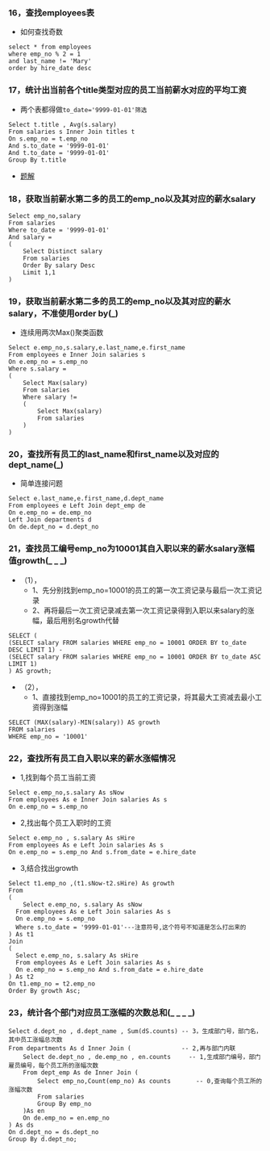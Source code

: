 ### 16，查找employees表
* 如何查找奇数
```
select * from employees
where emp_no % 2 = 1
and last_name != 'Mary'
order by hire_date desc
```

### 17，统计出当前各个title类型对应的员工当前薪水对应的平均工资
* 两个表都得做```to_date='9999-01-01'筛选```

```
Select t.title , Avg(s.salary)
From salaries s Inner Join titles t 
On s.emp_no = t.emp_no 
And s.to_date = '9999-01-01' 
And t.to_date = '9999-01-01'
Group By t.title
```

* [题解](https://how2j.cn/k/gui/gui-panel/406.html#nowhere)


### 18，获取当前薪水第二多的员工的emp_no以及其对应的薪水salary
```
Select emp_no,salary
From salaries
Where to_date = '9999-01-01'
And salary = 
(
	Select Distinct salary
	From salaries
	Order By salary Desc
	Limit 1,1
)

```

### 19，获取当前薪水第二多的员工的emp_no以及其对应的薪水salary，不准使用order by(_)

* 连续用两次Max()聚类函数
```
Select e.emp_no,s.salary,e.last_name,e.first_name
From employees e Inner Join salaries s 
On e.emp_no = s.emp_no
Where s.salary =
(
	Select Max(salary)
	From salaries
	Where salary != 
	(
		Select Max(salary)
		From salaries
	)
)
```

### 20，查找所有员工的last_name和first_name以及对应的dept_name(_)
* 简单连接问题
```
Select e.last_name,e.first_name,d.dept_name
From employees e Left Join dept_emp de 
On e.emp_no = de.emp_no
Left Join departments d
On de.dept_no = d.dept_no
```

### 21，查找员工编号emp_no为10001其自入职以来的薪水salary涨幅值growth(_ _ _)
* （1），
  * 1、先分别找到emp_no=10001的员工的第一次工资记录与最后一次工资记录 
  * 2、再将最后一次工资记录减去第一次工资记录得到入职以来salary的涨幅，最后用别名growth代替 
```
SELECT ( 
(SELECT salary FROM salaries WHERE emp_no = 10001 ORDER BY to_date DESC LIMIT 1) -
(SELECT salary FROM salaries WHERE emp_no = 10001 ORDER BY to_date ASC LIMIT 1)
) AS growth;
```
* （2），
  * 1、直接找到emp_no=10001的员工的工资记录，将其最大工资减去最小工资得到涨幅
```
SELECT (MAX(salary)-MIN(salary)) AS growth 
FROM salaries 
WHERE emp_no = '10001'
```

### 22，查找所有员工自入职以来的薪水涨幅情况

* 1,找到每个员工当前工资
```
Select e.emp_no,s.salary As sNow
From employees As e Inner Join salaries As s 
On e.emp_no = s.emp_no
```

* 2,找出每个员工入职时的工资
```
Select e.emp_no , s.salary As sHire
From employees As e Left Join salaries As s
On e.emp_no = s.emp_no And s.from_date = e.hire_date
```
* 3,结合找出growth
```
Select t1.emp_no ,(t1.sNow-t2.sHire) As growth 
From
(
	Select e.emp_no, s.salary As sNow
  From employees As e Left Join salaries As s 
  On e.emp_no = s.emp_no
  Where s.to_date = '9999-01-01'---注意符号,这个符号不知道是怎么打出来的
) As t1 
Join
(
  Select e.emp_no, s.salary As sHire
  From employees As e Left Join salaries As s
  On e.emp_no = s.emp_no And s.from_date = e.hire_date
) As t2
On t1.emp_no = t2.emp_no
Order By growth Asc;
```

### 23，统计各个部门对应员工涨幅的次数总和(_ _ _ _)

```
Select d.dept_no , d.dept_name , Sum(dS.counts) -- 3，生成部门号，部门名，其中员工涨幅总次数
From departments As d Inner Join (              -- 2,再与部门内联
	Select de.dept_no , de.emp_no , en.counts     -- 1,生成部门编号，部门雇员编号，每个员工所的涨幅次数
	From dept_emp As de Inner Join (
		Select emp_no,Count(emp_no) As counts       -- 0,查询每个员工所的涨幅次数
		From salaries
		Group By emp_no
	)As en
	On de.emp_no = en.emp_no
) As ds
On d.dept_no = ds.dept_no
Group By d.dept_no;
```

### 
















